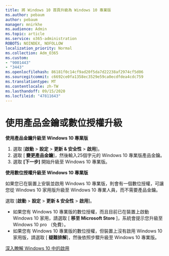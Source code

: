 ```yaml
---
title: 將 Windows 10 首頁升級為 Windows 10 專業版
ms.author: pebaum
author: pebaum
manager: mnirkhe
ms.audience: Admin
ms.topic: article
ms.service: o365-administration
ROBOTS: NOINDEX, NOFOLLOW
localization_priority: Normal
ms.collection: Adm_O365
ms.custom:
- "9001443"
- "3443"
ms.openlocfilehash: 86181f0c14cf9ad20f5da7d22238af2974cf5d06
ms.sourcegitcommit: c6692ce0fa1358ec3529e59ca0ecdfdea4cdc759
ms.translationtype: MT
ms.contentlocale: zh-TW
ms.lasthandoff: 09/15/2020
ms.locfileid: "47811643"
---
```

# <a name="upgrade-using-either-a-product-key-or-a-digital-license"></a>使用產品金鑰或數位授權升級

**使用產品金鑰升級至 Windows 10 專業版**

1. 選取 [**啟動**  >  **設定**  >  **更新 & 安全性**  >  **啟用**]。
2. 選取 [ **變更產品金鑰**]，然後輸入25個字元的 Windows 10 專業版產品金鑰。
3. 選取 **[下一步]** 開始升級至 Windows 10 專業版。

**使用數位授權升級至 Windows 10 專業版**

如果您已在裝置上安裝並啟用 Windows 10 專業版，則會有一個數位授權，可讓您從 Windows 10 家用版升級至 Windows 10 專業人員，而不需要產品金鑰。

選取 [**啟動**  >  **設定**  >  **更新 & 安全性**  >  **啟用**]。

- 如果您有 Windows 10 專業版的數位授權，而且目前已在裝置上啟動 Windows 10 家用，請選取 [ **移至 Microsoft Store** ]，系統會提示您升級至 Windows 10 pro （免費）。
- 如果您有 Windows 10 專業版的數位授權，但裝置上沒有啟用 Windows 10 家用版，請選取 [ **疑難排解**]，然後依照步驟升級至 Windows 10 專業版。

[深入瞭解 Windows 10 中的啟用](https://support.microsoft.com/help/12440)